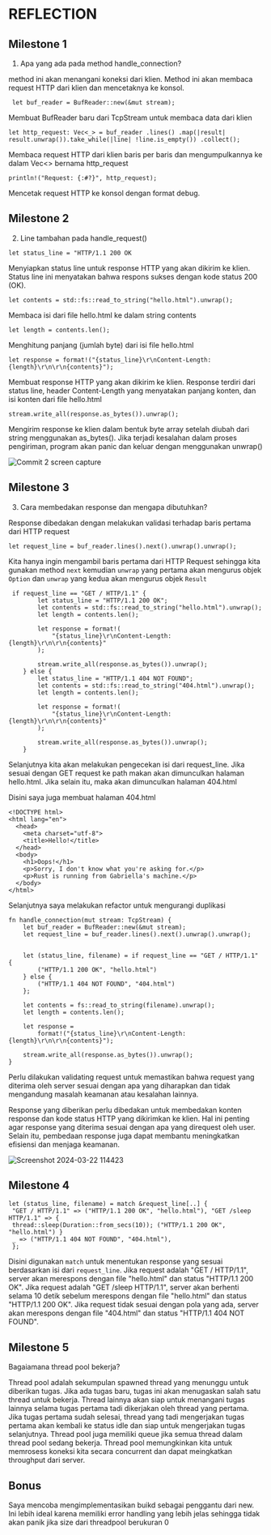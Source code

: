 # REFLECTION

## Milestone 1

1. Apa yang ada pada method handle_connection?


method ini akan menangani koneksi dari klien. Method ini akan membaca request HTTP dari klien dan mencetaknya ke konsol.


``` let buf_reader = BufReader::new(&mut stream);```


Membuat BufReader baru dari TcpStream untuk membaca data dari klien


```let http_request: Vec<_> = buf_reader .lines() .map(|result| result.unwrap()).take_while(|line| !line.is_empty()) .collect();  ```


Membaca request HTTP dari klien baris per baris dan mengumpulkannya ke dalam Vec<> bernama http_request

```println!("Request: {:#?}", http_request);```

Mencetak request HTTP ke konsol dengan format debug.

## Milestone 2

2. Line tambahan pada handle_request()

``` let status_line = "HTTP/1.1 200 OK ```


Menyiapkan status line untuk response HTTP yang akan dikirim ke klien. Status line ini menyatakan bahwa respons sukses dengan kode status 200 (OK).

```let contents = std::fs::read_to_string("hello.html").unwrap(); ```


Membaca isi dari file hello.html ke dalam string contents

```let length = contents.len();```

Menghitung panjang (jumlah byte) dari isi file hello.html

```let response = format!("{status_line}\r\nContent-Length: {length}\r\n\r\n{contents}");```


Membuat response HTTP yang akan dikirim ke klien. Response terdiri dari status line, header Content-Length yang menyatakan panjang konten, dan isi konten dari file hello.html


``` stream.write_all(response.as_bytes()).unwrap(); ```

 Mengirim response ke klien dalam bentuk byte array setelah diubah dari string menggunakan as_bytes(). Jika terjadi kesalahan dalam proses pengiriman, program akan panic dan keluar dengan menggunakan unwrap()

![Commit 2 screen capture](https://github.com/gnh374/advprog-module6/assets/121223135/6ae0a253-c64e-497b-a73d-a883c680d405)


## Milestone 3

3. Cara membedakan response dan mengapa dibutuhkan?

Response dibedakan dengan melakukan validasi terhadap baris pertama dari HTTP request

```let request_line = buf_reader.lines().next().unwrap().unwrap(); ```


Kita hanya ingin mengambil baris pertama dari HTTP Request sehingga kita gunakan method ```next``` kemudian ```unwrap``` yang pertama akan mengurus objek ```Option``` dan  ```unwrap``` yang kedua akan mengurus objek ```Result``` 

```
 if request_line == "GET / HTTP/1.1" {
        let status_line = "HTTP/1.1 200 OK";
        let contents = std::fs::read_to_string("hello.html").unwrap();
        let length = contents.len();

        let response = format!(
            "{status_line}\r\nContent-Length: {length}\r\n\r\n{contents}"
        );

        stream.write_all(response.as_bytes()).unwrap();
    } else {
        let status_line = "HTTP/1.1 404 NOT FOUND";
        let contents = std::fs::read_to_string("404.html").unwrap();
        let length = contents.len();

        let response = format!(
            "{status_line}\r\nContent-Length: {length}\r\n\r\n{contents}"
        );

        stream.write_all(response.as_bytes()).unwrap();
    }
```

Selanjutnya kita akan melakukan pengecekan isi dari request_line. Jika sesuai dengan GET request ke path makan akan dimunculkan halaman hello.html. Jika selain itu, maka akan dimunculkan halaman 404.html


Disini saya juga membuat halaman 404.html
```
<!DOCTYPE html>
<html lang="en">
  <head>
    <meta charset="utf-8">
    <title>Hello!</title>
  </head>
  <body>
    <h1>Oops!</h1>
    <p>Sorry, I don't know what you're asking for.</p>
    <p>Rust is running from Gabriella's machine.</p>
  </body>
</html>

 ```

Selanjutnya saya melakukan refactor untuk mengurangi duplikasi
```
fn handle_connection(mut stream: TcpStream) { 
    let buf_reader = BufReader::new(&mut stream);
    let request_line = buf_reader.lines().next().unwrap().unwrap();

  
    let (status_line, filename) = if request_line == "GET / HTTP/1.1" {
        ("HTTP/1.1 200 OK", "hello.html")
    } else {
        ("HTTP/1.1 404 NOT FOUND", "404.html")
    };

    let contents = fs::read_to_string(filename).unwrap();
    let length = contents.len();

    let response =
        format!("{status_line}\r\nContent-Length: {length}\r\n\r\n{contents}");

    stream.write_all(response.as_bytes()).unwrap();
}

```

Perlu dilakukan validating request untuk memastikan bahwa request yang diterima oleh server sesuai dengan apa yang diharapkan dan tidak mengandung masalah keamanan atau kesalahan lainnya. 

Response yang diberikan perlu dibedakan untuk membedakan konten response dan kode status HTTP yang dikirimkan ke klien. Hal ini penting agar response yang diterima sesuai dengan apa yang direquest oleh user. Selain itu, pembedaan response juga dapat membantu meningkatkan efisiensi dan menjaga keamanan.

![Screenshot 2024-03-22 114423](https://github.com/gnh374/advprog-module6/assets/121223135/4bd1aadf-a475-4073-982e-4a523b208104)


## Milestone 4

```
let (status_line, filename) = match &request_line[..] {
 "GET / HTTP/1.1" => ("HTTP/1.1 200 OK", "hello.html"), "GET /sleep HTTP/1.1" => {
 thread::sleep(Duration::from_secs(10)); ("HTTP/1.1 200 OK", "hello.html") }
 _ => ("HTTP/1.1 404 NOT FOUND", "404.html"),
 };

```

Disini digunakan ```match``` untuk menentukan response yang sesuai berdasarkan isi dari ```request_line```. Jika request adalah "GET / HTTP/1.1", server akan merespons dengan file "hello.html" dan status "HTTP/1.1 200 OK". Jika request adalah "GET /sleep HTTP/1.1", server akan berhenti selama 10 detik sebelum merespons dengan file "hello.html" dan status "HTTP/1.1 200 OK". Jika request tidak sesuai dengan pola yang ada, server akan merespons dengan file "404.html" dan status "HTTP/1.1 404 NOT FOUND".


## Milestone 5

Bagaiamana thread pool bekerja?

Thread pool adalah sekumpulan spawned thread yang menunggu untuk diberikan tugas. Jika ada tugas baru, tugas ini akan menugaskan salah satu thread untuk bekerja. Thread lainnya akan siap untuk menangani tugas lainnya selama tugas pertama tadi dikerjakan oleh thread yang pertama. Jika tugas pertama sudah selesai, thread yang tadi mengerjakan tugas pertama akan kembali ke status idle dan siap untuk mengerjakan tugas selanjutnya. Thread pool juga memiliki queue jika semua thread dalam thread pool sedang bekerja. Thread pool memungkinkan kita untuk memrosess koneksi kita secara concurrent dan dapat meingkatkan throughput dari server.

## Bonus
Saya mencoba mengimplementasikan buikd sebagai penggantu dari new. Ini lebih ideal karena memiliki error handling yang lebih jelas sehingga tidak akan panik jika size dari threadpool berukuran 0



